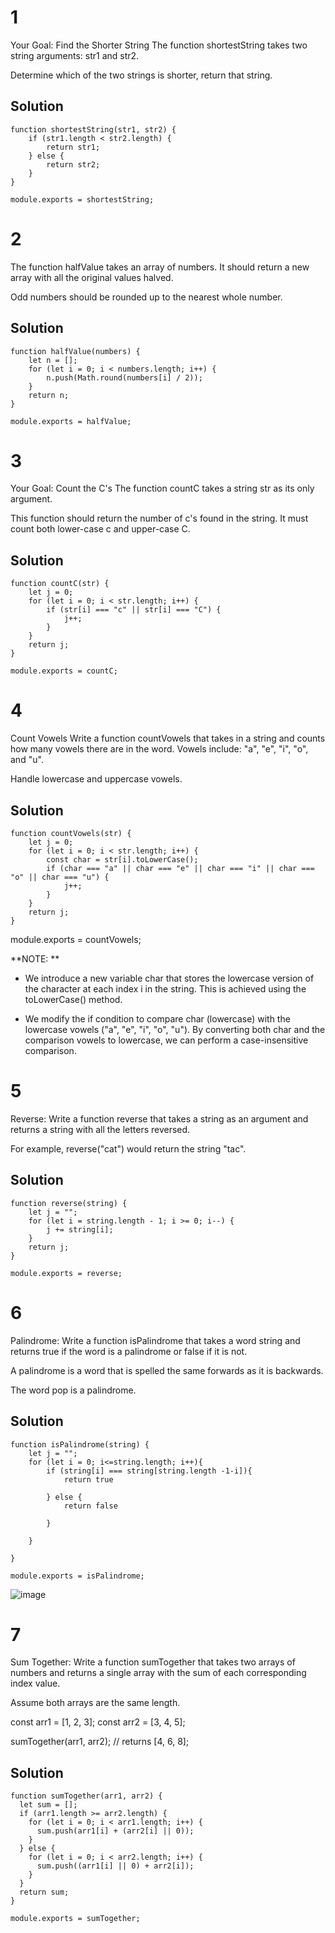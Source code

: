 # 1

 Your Goal: Find the Shorter String
The function shortestString takes two string arguments: str1 and str2.

Determine which of the two strings is shorter, return that string.

## Solution 

```
function shortestString(str1, str2) {
    if (str1.length < str2.length) {
        return str1;
    } else {
        return str2;
    }
}

module.exports = shortestString;
```

# 2

The function halfValue takes an array of numbers. It should return a new array with all the original values halved.

Odd numbers should be rounded up to the nearest whole number.

## Solution 

```
function halfValue(numbers) {
    let n = [];
    for (let i = 0; i < numbers.length; i++) {
        n.push(Math.round(numbers[i] / 2));
    }
    return n;
}

module.exports = halfValue;

```

# 3

Your Goal: Count the C's
The function countC takes a string str as its only argument.

This function should return the number of c's found in the string. It must count both lower-case c and upper-case C.

## Solution 

```
function countC(str) {
    let j = 0;
    for (let i = 0; i < str.length; i++) {
        if (str[i] === "c" || str[i] === "C") {
            j++;
        }
    }
    return j;
}

module.exports = countC;

```

# 4

Count Vowels
Write a function countVowels that takes in a string and counts how many vowels there are in the word. Vowels include: "a", "e", "i", "o", and "u".

Handle lowercase and uppercase vowels.

## Solution 

```
function countVowels(str) {
    let j = 0;
    for (let i = 0; i < str.length; i++) {
        const char = str[i].toLowerCase();
        if (char === "a" || char === "e" || char === "i" || char === "o" || char === "u") {
            j++;
        }
    }
    return j;
}
```

module.exports = countVowels;

**NOTE: **

- We introduce a new variable char that stores the lowercase version of the character at each index i in the string. This is achieved using the toLowerCase() method.

- We modify the if condition to compare char (lowercase) with the lowercase vowels ("a", "e", "i", "o", "u"). By converting both char and the comparison vowels to lowercase, we can perform a case-insensitive comparison.


# 5

Reverse: 
Write a function reverse that takes a string as an argument and returns a string with all the letters reversed.

For example, reverse("cat") would return the string "tac".

## Solution

```
function reverse(string) {
    let j = "";
    for (let i = string.length - 1; i >= 0; i--) {
        j += string[i];
    }
    return j;
}

module.exports = reverse;

```
# 6

Palindrome: 
Write a function isPalindrome that takes a word string and returns true if the word is a palindrome or false if it is not.

A palindrome is a word that is spelled the same forwards as it is backwards.

 The word pop is a palindrome.

## Solution

```
function isPalindrome(string) {
    let j = "";
    for (let i = 0; i<=string.length; i++){
        if (string[i] === string[string.length -1-i]){
            return true

        } else {
            return false

        }
        
    }

}

module.exports = isPalindrome;
```

![image](https://github.com/mayowaolatunji/J.S-simple-problem-solution/assets/96064869/a2448d90-224b-4426-bf83-17b8ce5780c5)


# 7

Sum Together: 
Write a function sumTogether that takes two arrays of numbers and returns a single array with the sum of each corresponding index value.

Assume both arrays are the same length.

const arr1 = [1, 2, 3];
const arr2 = [3, 4, 5];

sumTogether(arr1, arr2); // returns [4, 6, 8];

## Solution

```
function sumTogether(arr1, arr2) {
  let sum = [];
  if (arr1.length >= arr2.length) {
    for (let i = 0; i < arr1.length; i++) {
      sum.push(arr1[i] + (arr2[i] || 0));
    }
  } else {
    for (let i = 0; i < arr2.length; i++) {
      sum.push((arr1[i] || 0) + arr2[i]);
    }
  }
  return sum;
}

module.exports = sumTogether;
```
